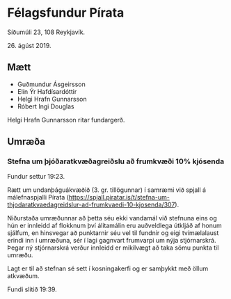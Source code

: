 # Félagsfundur Pírata

Síðumúli 23, 108 Reykjavík.

26\. ágúst 2019.

## Mætt

* Guðmundur Ásgeirsson
* Elín Ýr Hafdísardóttir
* Helgi Hrafn Gunnarsson
* Róbert Ingi Douglas

Helgi Hrafn Gunnarsson ritar fundargerð.

## Umræða

### Stefna um þjóðaratkvæðagreiðslu að frumkvæði 10% kjósenda

Fundur settur 19:23.

Rætt um undanþáguákvæðið (3. gr. tillögunnar) í samræmi við spjall á málefnaspjalli Pírata (https://spjall.piratar.is/t/stefna-um-thjodaratkvaedagreidslur-ad-frumkvaedi-10-kjosenda/307).

Niðurstaða umræðunnar að þetta séu ekki vandamál við stefnuna eins og hún er innleidd af flokknum því álitamálin eru auðveldlega útkljáð af honum sjálfum, en hinsvegar að punktarnir séu vel til fundnir og eigi tvímælalaust erindi inn í umræðuna, sér í lagi gagnvart frumvarpi um nýja stjórnarskrá. Þegar ný stjórnarskrá verður innleidd er mikilvægt að taka sömu punkta til umræðu.

Lagt er til að stefnan sé sett í kosningakerfi og er samþykkt með öllum atkvæðum.

Fundi slitið 19:39.



